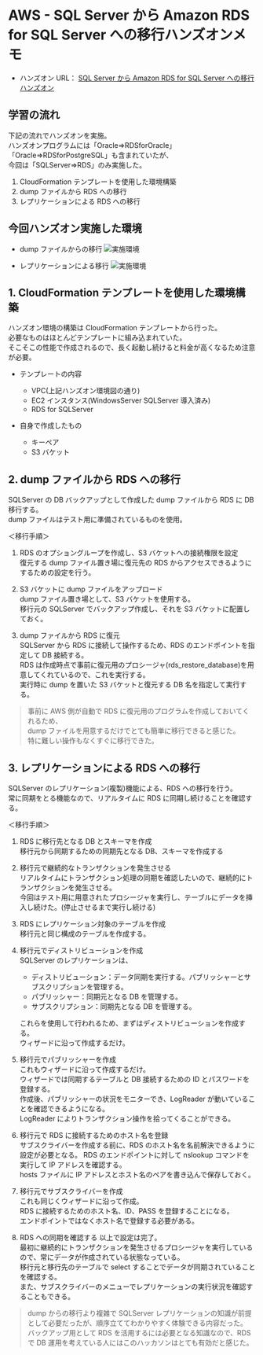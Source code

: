 # AWS - SQL Server から Amazon RDS for SQL Server への移行ハンズオンメモ

- ハンズオン URL：
  [SQL Server から Amazon RDS for SQL Server への移行ハンズオン](https://master.d1oy109z3xffu3.amplifyapp.com/02_scenario2.html)

## 学習の流れ

下記の流れでハンズオンを実施。  
ハンズオンプログラムには「Oracle⇒RDSforOracle」「Oracle⇒RDSforPostgreSQL」も含まれていたが、  
今回は「SQLServer⇒RDS」のみ実施した。

1. CloudFormation テンプレートを使用した環境構築
2. dump ファイルから RDS への移行
3. レプリケーションによる RDS への移行

## 今回ハンズオン実施した環境

- dump ファイルからの移行
  ![実施環境](https://master.d1oy109z3xffu3.amplifyapp.com/02_scenario2/02_handson2/2/01.png)

- レプリケーションによる移行
  ![実施環境](https://master.d1oy109z3xffu3.amplifyapp.com/02_scenario2/03_handson3/1/01.png)

## 1. CloudFormation テンプレートを使用した環境構築

ハンズオン環境の構築は CloudFormation テンプレートから行った。  
必要なものはほとんどテンプレートに組み込まれていた。  
そこそこの性能で作成されるので、長く起動し続けると料金が高くなるため注意が必要。

- テンプレートの内容

  - VPC(上記ハンズオン環境図の通り)
  - EC2 インスタンス(WindowsServer SQLServer 導入済み)
  - RDS for SQLServer

- 自身で作成したもの
  - キーペア
  - S3 バケット

## 2. dump ファイルから RDS への移行

SQLServer の DB バックアップとして作成した dump ファイルから RDS に DB 移行する。  
dump ファイルはテスト用に準備されているものを使用。

＜移行手順＞

1. RDS のオプショングループを作成し、S3 バケットへの接続権限を設定  
   復元する dump ファイル置き場に復元先の RDS からアクセスできるようにするための設定を行う。

2. S3 バケットに dump ファイルをアップロード  
   dump ファイル置き場として、S3 バケットを使用する。  
   移行元の SQLServer でバックアップ作成し、それを S3 バケットに配置しておく。

3. dump ファイルから RDS に復元  
   SQLServer から RDS に接続して操作するため、RDS のエンドポイントを指定して DB 接続する。  
   RDS は作成時点で事前に復元用のプロシージャ(rds_restore_database)を用意してくれているので、これを実行する。  
   実行時に dump を置いた S3 バケットと復元する DB 名を指定して実行する。

> 事前に AWS 側が自動で RDS に復元用のプログラムを作成しておいてくれるため、  
> dump ファイルを用意するだけでとても簡単に移行できると感じた。  
> 特に難しい操作もなくすぐに移行できた。

## 3. レプリケーションによる RDS への移行

SQLServer のレプリケーション(複製)機能による、RDS への移行を行う。  
常に同期をとる機能なので、リアルタイムに RDS に同期し続けることを確認する。

＜移行手順＞

1. RDS に移行先となる DB とスキーマを作成  
   移行元から同期するための同期先となる DB、スキーマを作成する

2. 移行元で継続的なトランザクションを発生させる  
   リアルタイムにトランザクション処理の同期を確認したいので、継続的にトランザクションを発生させる。  
   今回はテスト用に用意されたプロシージャを実行し、テーブルにデータを挿入し続けた。(停止させるまで実行し続ける)

3. RDS にレプリケーション対象のテーブルを作成  
   移行元と同じ構成のテーブルを作成する。

4. 移行元でディストリビューションを作成  
   SQLServer のレプリケーションは、

   - ディストリビューション：データ同期を実行する。パブリッシャーとサブスクリプションを管理する。
   - パブリッシャー：同期元となる DB を管理する。
   - サブスクリプション：同期先となる DB を管理する。

   これらを使用して行われるため、まずはディストリビューションを作成する。  
   ウィザードに沿って作成するだけ。

5. 移行元でパブリッシャーを作成  
   これもウィザードに沿って作成するだけ。  
   ウィザードでは同期するテーブルと DB 接続するための ID とパスワードを登録する。  
   作成後、パブリッシャーの状況をモニターでき、LogReader が動いていることを確認できるようになる。  
   LogReader によりトランザクション操作を拾ってくることができる。

6. 移行元で RDS に接続するためのホスト名を登録  
   サブスクライバーを作成する前に、RDS のホスト名を名前解決できるように設定が必要となる。
   RDS のエンドポイントに対して nslookup コマンドを実行して IP アドレスを確認する。  
   hosts ファイルに IP アドレスとホスト名のペアを書き込んで保存しておく。

7. 移行元でサブスクライバーを作成  
   これも同じくウィザードに沿って作成。  
   RDS に接続するためのホスト名、ID、PASS を登録することになる。  
   エンドポイントではなくホスト名で登録する必要がある。

8. RDS への同期を確認する
   以上で設定は完了。  
   最初に継続的にトランザクションを発生させるプロシージャを実行しているので、常にデータが作成されている状態なっている。  
   移行元と移行先のテーブルで select することでデータが同期されていることを確認する。  
   また、サブスクライバーのメニューでレプリケーションの実行状況を確認することもできる。

> dump からの移行より複雑で SQLServer レプリケーションの知識が前提として必要だったが、順序立ててわかりやすく体験できる内容だった。  
> バックアップ用として RDS を活用するには必要となる知識なので、RDS で DB 運用を考えている人にはこのハッカソンはとても有効だと感じた。
